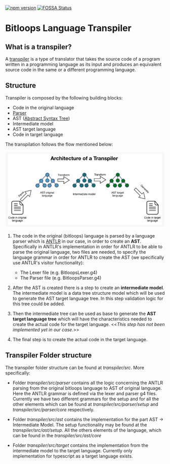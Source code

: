 [![npm version][npmimg]][npm]
[![FOSSA Status](https://app.fossa.com/api/projects/git%2Bgithub.com%2Fbitloops%2Fbitloops-language.svg?type=shield)](https://app.fossa.com/projects/git%2Bgithub.com%2Fbitloops%2Fbitloops-language?ref=badge_shield)

# Bitloops Language Transpiler

## What is a transpiler?
 A [transpiler](https://en.wikipedia.org/wiki/Source-to-source_compiler) is a type of translator that takes the source code of a program written in a programming language as its input and produces an equivalent source code in the same or a different programming language.

## Structure
Transpiler is composed by the following building blocks: 
- Code in the original language
- [Parser](https://en.wikipedia.org/wiki/Parsing#Parser)
- AST ([Abstract Syntax Tree](https://en.wikipedia.org/wiki/Abstract_syntax_tree))
- Intermediate model
- AST target language
- Code in target language

The transpilation follows the flow mentioned below:

![Architecture of a transpiler](transpiling_process.png "Architecture of a transpiler")

1) The code in the original (bitloops) language is parsed by a language parser which is [ANTLR](https://www.antlr.org/) in our case, in order to create an **AST**. Specifically in ANTLR's implementation in order for ANTLR to be able to parse the original language, two files are needed, to specify the language grammar in order for ANTLR to create the AST (we specifically use ANTLR's visitor functionality):
   - The Lexer file (e.g. BitloopsLexer.g4)
   - The Parser file (e.g. BitloopsParser.g4)

2) After the AST is created there is a step to create an **intermediate model**. The intermediate model is a data tree structure model which will be used to generate the AST target language tree. In this step validation logic for this tree could be added.
   
3) Then the intermediate tree can be used as base to generate the **AST target language tree** which will have the characteristics needed to create the actual code for the target language. <<*This step has not been implemented yet in our case*.>>
   
4) The final step is to create the actual code in the target language.

## Transpiler Folder structure
The transpiler folder structure can be found at *transpiler/src*. More specifically:

- Folder *transpiler/src/parser* contains all the logic concerning the ANTLR parsing from the original bitloops language to AST of original language. Here the ANTLR grammar is defined via the lexer and parser g4 files. Currently we have two different grammars for the setup and for all the other elements which can be found at *transpiler/src/parser/setup* and *transpiler/src/parser/core* respectively.

- Folder *transpiler/src/ast* contains the implementation for the part AST -> Intermediate Model. The setup functionality may be found at the *transpiler/src/ast/setup*. All the others elements of the language, which can be found in the *transpiler/src/ast/core* 
- Folder *transpiler/src/target* contains the implementation from the intermediate model to the target language. Currently only implementation for typescript as a target language exists.

[npmimg]: https://img.shields.io/npm/v/@bitloops/bl-transpiler.svg
[npm]: https://www.npmjs.com/package/@bitloops/bl-transpiler
